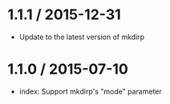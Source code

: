 
1.1.1 / 2015-12-31
==================

  * Update to the latest version of mkdirp

1.1.0 / 2015-07-10
==================

  * index: Support mkdirp's "mode" parameter
